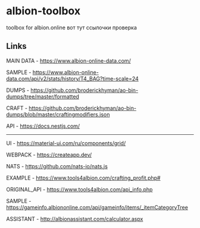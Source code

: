 # albion-toolbox
toolbox for albion.online
вот тут ссылочки
проверка                  

## Links
MAIN DATA - https://www.albion-online-data.com/

SAMPLE - https://www.albion-online-data.com/api/v2/stats/history/T4_BAG?time-scale=24

DUMPS - https://github.com/broderickhyman/ao-bin-dumps/tree/master/formatted

CRAFT - https://github.com/broderickhyman/ao-bin-dumps/blob/master/craftingmodifiers.json

API - https://docs.nestjs.com/

____

UI - https://material-ui.com/ru/components/grid/

WEBPACK - https://createapp.dev/

NATS - https://github.com/nats-io/nats.js

EXAMPLE - https://www.tools4albion.com/crafting_profit.php#

ORIGINAL_API - https://www.tools4albion.com/api_info.php

SAMPLE - https://gameinfo.albiononline.com/api/gameinfo/items/_itemCategoryTree

ASSISTANT - http://albionassistant.com/calculator.aspx
